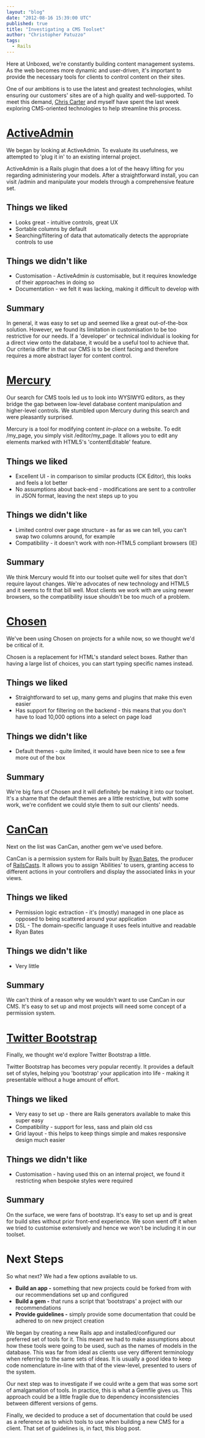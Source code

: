 ```yaml
---
layout: "blog"
date: "2012-08-16 15:39:00 UTC"
published: true
title: "Investigating a CMS Toolset"
author: "Christopher Patuzzo"
tags:
  - Rails
---
```


Here at Unboxed, we're constantly building content management systems. As the web becomes more dynamic and user-driven, it's important to provide the necessary tools for clients to control content on their sites.

One of our ambitions is to use the latest and greatest technologies, whilst ensuring our customers' sites are of a high quality and well-supported. To meet this demand, [Chris Carter](http://www.unboxedconsulting.com/people/chris-carter) and myself have spent the last week exploring CMS-oriented technologies to help streamline this process.

# [ActiveAdmin](http://activeadmin.info/)

We began by looking at ActiveAdmin. To evaluate its usefulness, we attempted to 'plug it in' to an existing internal project.

ActiveAdmin is a Rails plugin that does a lot of the heavy lifting for you regarding administering your models. After a straightforward install, you can visit /admin and manipulate your models through a comprehensive feature set.

## Things we liked

* Looks great - intuitive controls, great UX
* Sortable columns by default
* Searching/filtering of data that automatically detects the appropriate controls to use

## Things we didn't like

* Customisation - ActiveAdmin *is* customisable, but it requires knowledge of their approaches in doing so
* Documentation - we felt it was lacking, making it difficult to develop with

## Summary

In general, it was easy to set up and seemed like a great out-of-the-box solution. However, we found its limitation in customisation to be too restrictive for our needs. If a 'developer' or technical individual is looking for a direct view onto the database, it would be a useful tool to achieve that. Our criteria differ in that our CMS is to be client facing and therefore requires a more abstract layer for content control.

# [Mercury](http://jejacks0n.github.com/mercury/)

Our search for CMS tools led us to look into WYSIWYG editors, as they bridge the gap between low-level database content manipulation and higher-level controls. We stumbled upon Mercury during this search and were pleasantly surprised.

Mercury is a tool for modifying content *in-place* on a website. To edit /my_page, you simply visit /editor/my_page. It allows you to edit any elements marked with HTML5's 'contentEditable' feature.

## Things we liked

* Excellent UI - in comparison to similar products (CK Editor), this looks and feels a lot better
* No assumptions about back-end - modifications are sent to a controller in JSON format, leaving the next steps up to you

## Things we didn't like

* Limited control over page structure - as far as we can tell, you can't swap two columns around, for example
* Compatibility - it doesn't work with non-HTML5 compliant browsers (IE)

## Summary

We think Mercury would fit into our toolset quite well for sites that don't require layout changes. We're advocates of new technology and HTML5 and it seems to fit that bill well. Most clients we work with are using newer browsers, so the compatibility issue shouldn't be too much of a problem.

# [Chosen](http://harvesthq.github.com/chosen/)

We've been using Chosen on projects for a while now, so we thought we'd be critical of it.

Chosen is a replacement for HTML's standard select boxes. Rather than having a large list of choices, you can start typing specific names instead.

## Things we liked

* Straightforward to set up, many gems and plugins that make this even easier
* Has support for filtering on the backend - this means that you don't have to load 10,000 options into a select on page load

## Things we didn't like

* Default themes - quite limited, it would have been nice to see a few more out of the box

## Summary

We're big fans of Chosen and it will definitely be making it into our toolset. It's a shame that the default themes are a little restrictive, but with some work, we're confident we could style them to suit our clients' needs.

# [CanCan](https://github.com/ryanb/cancan/)

Next on the list was CanCan, another gem we've used before.

CanCan is a permission system for Rails built by [Ryan Bates](https://twitter.com/rbates), the producer of [RailsCasts](http://railscasts.com/about). It allows you to assign 'Abilities' to users, granting access to different actions in your controllers and display the associated links in your views.

## Things we liked

* Permission logic extraction - it's (mostly) managed in one place as opposed to being scattered around your application
* DSL - The domain-specific language it uses feels intuitive and readable
* Ryan Bates

## Things we didn't like

* Very little

## Summary

We can't think of a reason why we wouldn't want to use CanCan in our CMS. It's easy to set up and most projects will need some concept of a permission system.

# [Twitter Bootstrap](http://twitter.github.com/bootstrap/)

Finally, we thought we'd explore Twitter Bootstrap a little.

Twitter Bootstrap has becomes very popular recently. It provides a default set of styles, helping you 'bootstrap' your application into life - making it presentable without a huge amount of effort.

## Things we liked

* Very easy to set up - there are Rails generators available to make this super easy
* Compatibility - support for less, sass and plain old css
* Grid layout - this helps to keep things simple and makes responsive design much easier

## Things we didn't like

* Customisation - having used this on an internal project, we found it restricting when bespoke styles were required

## Summary

On the surface, we were fans of bootstrap. It's easy to set up and is great for build sites without prior front-end experience. We soon went off it when we tried to customise extensively and hence we won't be including it in our toolset.

# Next Steps

So what next? We had a few options available to us.

* **Build an app -** something that new projects could be forked from with our recommendations set up and configured
* **Build a gem -** that runs a script that 'bootstraps' a project with our recommendations
* **Provide guidelines -** simply provide some documentation that could be adhered to on new project creation

We began by creating a new Rails app and installed/configured our preferred set of tools for it. This meant we had to make assumptions about how these tools were going to be used, such as the names of models in the database. This was far from ideal as clients use very different terminology when referring to the same sets of ideas. It is usually a good idea to keep code nomenclature in-line with that of the view-level, presented to users of the system.

Our next step was to investigate if we could write a gem that was some sort of amalgamation of tools. In practice, this is what a Gemfile gives us. This approach could be a little fragile due to dependency inconsistencies between different versions of gems.

Finally, we decided to produce a set of documentation that could be used as a reference as to which tools to use when building a new CMS for a client. That set of guidelines is, in fact, this blog post.
